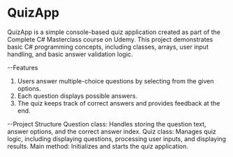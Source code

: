 # QuizApp
QuizApp is a simple console-based quiz application created as part of the Complete C# Masterclass course on Udemy. 
This project demonstrates basic C# programming concepts, including classes, arrays, user input handling, and basic answer validation logic.

--Features
1) Users answer multiple-choice questions by selecting from the given options.
2) Each question displays possible answers.
3) The quiz keeps track of correct answers and provides feedback at the end.

--Project Structure
Question class: Handles storing the question text, answer options, and the correct answer index.
Quiz class: Manages quiz logic, including displaying questions, processing user inputs, and displaying results.
Main method: Initializes and starts the quiz application.
